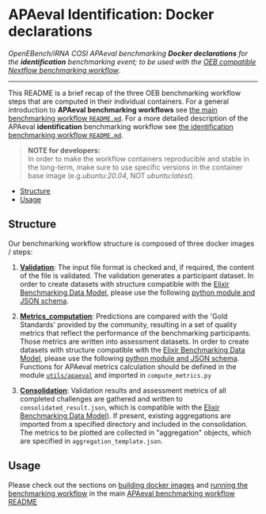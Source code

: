 # APAeval Identification: Docker declarations

*OpenEBench/iRNA COSI APAeval benchmarking **Docker declarations** for the **identification** benchmarking event; to be used with the [OEB compatible Nextflow benchmarking workflow][main-nf]*.
___

This README is a brief recap of the three OEB benchmarking workflow steps that are computed in their individual containers. For a general introduction to **APAeval benchmarking workflows** see [the main benchmarking workflow `README.md`][readme-swf]. For a more detailed description of the APAeval **identification** benchmarking workflow see [the identification benchmarking workflow `README.md`][readme-iswf].


>**NOTE for developers:**    
In order to make the workflow containers reproducible and stable in the long-term, make sure to use specific versions in the container base image (e.g.*ubuntu:20.04*, NOT *ubuntu:latest*).

- [Structure](#structure)
- [Usage](#usage)
## Structure
Our benchmarking workflow structure is composed of three docker images / steps:
1. [**Validation**](./i_validation):
The input file format is checked and, if required, the content of the file is validated. The validation generates a
participant dataset. In order to create datasets with structure compatible with the [Elixir Benchmarking Data Model][elixir-data-model], please use the following [python module and JSON schema][oeb-json].

2. [**Metrics_computation**](./i_metrics):
Predictions are compared with the 'Gold Standards' provided by the community, resulting in a set of quality metrics that reflect the performance of the benchmarking participants. Those metrics are written into assessment datasets. In order to create datasets with structure compatible with the [Elixir Benchmarking Data Model][elixir-data-model], please use the following [python module and JSON schema][oeb-json].
Functions for APAeval metrics calculation should be defined in the module [`utils/apaeval`][apa-module] and imported in `compute_metrics.py`


3. [**Consolidation**](./i_consolidation):
Validation results and assessment metrics of all completed challenges are gathered and written to `consolidated_result.json`, which is compatible with the [Elixir Benchmarking Data Model][elixir-data-model]). If present, existing aggregations are imported from a specified directory and included in the consolidation. The metrics to be plotted are collected in "aggregation" objects, which are specified in `aggregation_template.json`.


## Usage
Please check out the sections on [building docker images][build-images] and [running the benchmarking workflow][run-workflow] in the main [APAeval benchmarking workflow README][readme-swf]


[//]: # (References)
[main-nf]: ../main.nf
[readme-iswf]: ../README.md
[readme-swf]: ../../README.md
[apa-module]: ../../../utils/apaeval/src/apaeval/main.py
[build-images]: ../../README.md#7-build-images
[run-workflow]: ../../README.md#8-test-run
[elixir-data-model]: https://github.com/inab/benchmarking-data-model
[oeb-json]: ../../JSON_templates/src/JSON_templates/

